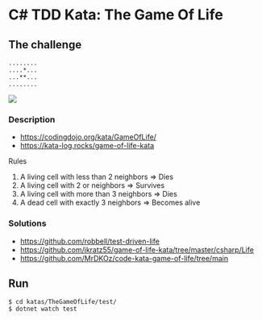# C# TDD Kata: The Game Of Life

## The challenge

```
........
....*...
...**...
........
```

![](https://kata-log.rocks/images/game_of_life_graphic.jpg)

### Description
- https://codingdojo.org/kata/GameOfLife/
- https://kata-log.rocks/game-of-life-kata

Rules
1. A living cell with less than 2 neighbors => Dies
1. A living cell with 2 or neighbors => Survives
1. A living cell with more than 3 neighbors => Dies
1. A dead cell with exactly 3 neighbors => Becomes alive

### Solutions
- https://github.com/robbell/test-driven-life
- https://github.com/jkratz55/game-of-life-kata/tree/master/csharp/Life
- https://github.com/MrDKOz/code-kata-game-of-life/tree/main


## Run

```shell
$ cd katas/TheGameOfLife/test/
$ dotnet watch test
```